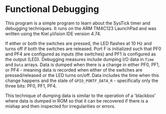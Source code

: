 # Functional Debugging 

This program is a simple program to learn about the SysTick timer and debugging techniques. It runs on the ARM TM4C123 LaunchPad and was written using the Kiel µVision IDE version 4.74.

If either or both the switches are pressed, the LED flashes at 10 Hz and turns off if both the switches are released. 
Port F is initialized such that PF0 and PF4 are configured as inputs (the switches) and PF1 is configured as the output (LED). 
Debugging measures include dumping I/O data in `Time` and `Data` arrays. Data is dumped when there is a change in either PF0, PF1, or PF4 - meaning data is recorded when either of the switches are pressed/released or the LED turns on/off. Data includes the time when this change happens and the state of `GPIO_PORTF_DATA_R` - specifically only the three bits: PF0, PF1, PF4.

This technique of dumping data is similar to the operation of a 'blackbox' where data is dumped in ROM so that it can be recovered if there is a mishap and then inspected for irregularities or errors. 
